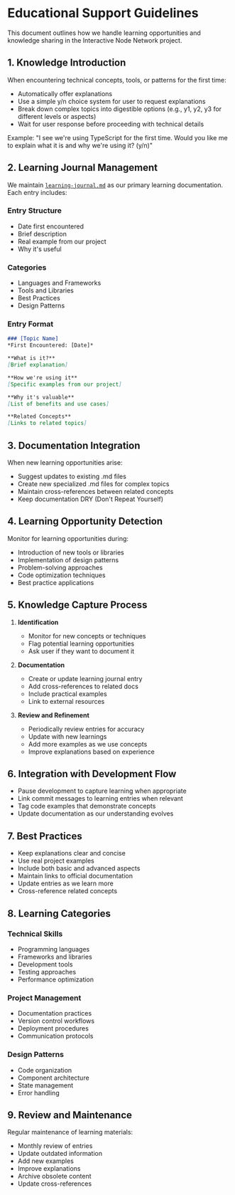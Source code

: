# Educational Support Guidelines

This document outlines how we handle learning opportunities and knowledge sharing in the Interactive Node Network project.

## 1. Knowledge Introduction

When encountering technical concepts, tools, or patterns for the first time:

- Automatically offer explanations
- Use a simple y/n choice system for user to request explanations
- Break down complex topics into digestible options (e.g., y1, y2, y3 for different levels or aspects)
- Wait for user response before proceeding with technical details

Example: "I see we're using TypeScript for the first time. Would you like me to explain what it is and why we're using it? (y/n)"

## 2. Learning Journal Management

We maintain [`learning-journal.md`](./learning/learning-journal.md) as our primary learning documentation. Each entry includes:

### Entry Structure
- Date first encountered
- Brief description
- Real example from our project
- Why it's useful

### Categories
- Languages and Frameworks
- Tools and Libraries
- Best Practices
- Design Patterns

### Entry Format
```markdown
### [Topic Name]
*First Encountered: [Date]*

**What is it?**
[Brief explanation]

**How we're using it**
[Specific examples from our project]

**Why it's valuable**
[List of benefits and use cases]

**Related Concepts**
[Links to related topics]
```

## 3. Documentation Integration

When new learning opportunities arise:

- Suggest updates to existing .md files
- Create new specialized .md files for complex topics
- Maintain cross-references between related concepts
- Keep documentation DRY (Don't Repeat Yourself)

## 4. Learning Opportunity Detection

Monitor for learning opportunities during:

- Introduction of new tools or libraries
- Implementation of design patterns
- Problem-solving approaches
- Code optimization techniques
- Best practice applications

## 5. Knowledge Capture Process

1. **Identification**
   - Monitor for new concepts or techniques
   - Flag potential learning opportunities
   - Ask user if they want to document it

2. **Documentation**
   - Create or update learning journal entry
   - Add cross-references to related docs
   - Include practical examples
   - Link to external resources

3. **Review and Refinement**
   - Periodically review entries for accuracy
   - Update with new learnings
   - Add more examples as we use concepts
   - Improve explanations based on experience

## 6. Integration with Development Flow

- Pause development to capture learning when appropriate
- Link commit messages to learning entries when relevant
- Tag code examples that demonstrate concepts
- Update documentation as our understanding evolves

## 7. Best Practices

- Keep explanations clear and concise
- Use real project examples
- Include both basic and advanced aspects
- Maintain links to official documentation
- Update entries as we learn more
- Cross-reference related concepts

## 8. Learning Categories

### Technical Skills
- Programming languages
- Frameworks and libraries
- Development tools
- Testing approaches
- Performance optimization

### Project Management
- Documentation practices
- Version control workflows
- Deployment procedures
- Communication protocols

### Design Patterns
- Code organization
- Component architecture
- State management
- Error handling

## 9. Review and Maintenance

Regular maintenance of learning materials:

- Monthly review of entries
- Update outdated information
- Add new examples
- Improve explanations
- Archive obsolete content
- Update cross-references 